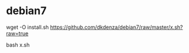 # debian7
wget -O install.sh https://github.com/dkdenza/debian7/raw/master/x.sh?raw=true

bash x.sh
